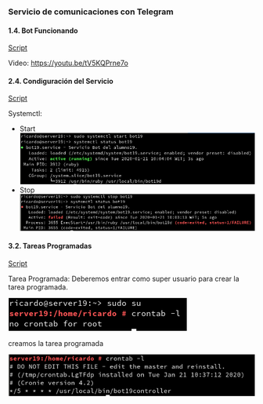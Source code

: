 ### Servicio de comunicaciones con Telegram

#### 1.4. Bot Funcionando

[Script](src/bot19d)

Video: https://youtu.be/tV5KQPrne7o

#### 2.4. Condiguración del Servicio

[Script](src/bot19.service)

Systemctl:

- Start
![](img/systemctl_start.png)
- Stop
![](img/systemctl_stop.png)

#### 3.2. Tareas Programadas
[Script](src/bot19controller)

Tarea Programada:
Deberemos entrar como super usuario para crear la tarea programada.

![](img/sudo_su_crontab.png)

creamos la tarea programada

![](img/contrab_tarea_programada.png)

